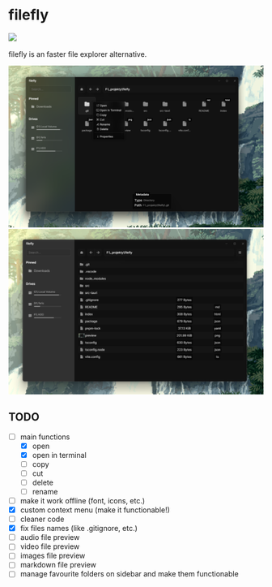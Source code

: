 # filefly

[![](https://dcbadge.vercel.app/api/server/jnXEtWQwdA)](https://discord.gg/jnXEtWQwdA)

filefly is an faster file explorer alternative.

![preview](preview.png)
![preview2](preview2.png)

## TODO

-  [ ] main functions
   - [x] open
   - [x] open in terminal
   - [ ] copy
   - [ ] cut
   - [ ] delete
   - [ ] rename
-  [ ] make it work offline (font, icons, etc.)
-  [x] custom context menu (make it functionable!)
-  [ ] cleaner code
-  [x] fix files names (like .gitignore, etc.)
-  [ ] audio file preview
-  [ ] video file preview
-  [ ] images file preview
-  [ ] markdown file preview
-  [ ] manage favourite folders on sidebar and make them functionable 

